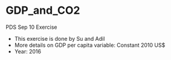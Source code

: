 # GDP_and_CO2
PDS Sep 10 Exercise
- This exercise is done by Su and Adil
- More details on GDP per capita variable: Constant 2010 US$
- Year: 2016

